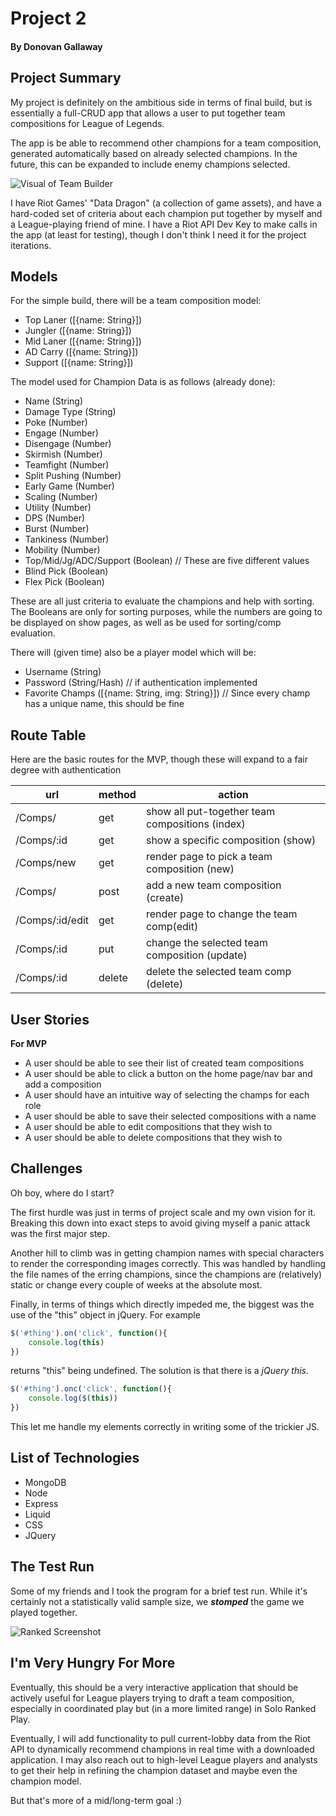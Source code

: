 # Project 2
#### By Donovan Gallaway

## Project Summary

My project is definitely on the ambitious side in terms of final build, but is essentially a full-CRUD app that allows a user to put together team compositions for League of Legends. 

The app is be able to recommend other champions for a team composition, generated automatically based on already selected champions. In the future, this can be expanded to include enemy champions selected.

![Visual of Team Builder](https://media.discordapp.net/attachments/294674217075474432/904712933676822548/unknown.png)

I have Riot Games' "Data Dragon" (a collection of game assets), and have a hard-coded set of criteria about each champion put together by myself and a League-playing friend of mine. I have a Riot API Dev Key to make calls in the app (at least for testing), though I don't think I need it for the project iterations.

## Models

For the simple build, there will be a team composition model:

- Top Laner ([{name: String}])
- Jungler ([{name: String}])
- Mid Laner ([{name: String}])
- AD Carry ([{name: String}])
- Support ([{name: String}])

The model used for Champion Data is as follows (already done):

- Name (String)
- Damage Type (String)
- Poke (Number)
- Engage (Number)
- Disengage (Number)
- Skirmish (Number)
- Teamfight (Number)
- Split Pushing (Number)
- Early Game (Number)
- Scaling (Number)
- Utility (Number)
- DPS (Number)
- Burst (Number)
- Tankiness (Number)
- Mobility (Number)
- Top/Mid/Jg/ADC/Support (Boolean) // These are five different values
- Blind Pick (Boolean)
- Flex Pick (Boolean)

These are all just criteria to evaluate the champions and help with sorting. The Booleans are only for sorting purposes, while the numbers are going to be displayed on show pages, as well as be used for sorting/comp evaluation.

There will (given time) also be a player model which will be:

- Username (String)
- Password (String/Hash) // if authentication implemented
- Favorite Champs ([{name: String, img: String}]) // Since every champ has a unique name, this should be fine



## Route Table

Here are the basic routes for the MVP, though these will expand to a fair degree with authentication

| url | method | action |
|-----|--------|--------|
| /Comps/ | get | show all put-together team compositions (index)|
| /Comps/:id | get | show a specific composition (show)|
| /Comps/new | get | render page to pick a team composition (new)|
| /Comps/ | post | add a new team composition (create)|
| /Comps/:id/edit | get | render page to change the team comp(edit)|
| /Comps/:id | put | change the selected team composition (update)|
| /Comps/:id | delete | delete the selected team comp (delete)|

## User Stories

**For MVP**
- A user should be able to see their list of created team compositions
- A user should be able to click a button on the home page/nav bar and add a composition
- A user should have an intuitive way of selecting the champs for each role
- A user should be able to save their selected compositions with a name
- A user should be able to edit compositions that they wish to
- A user should be able to delete compositions that they wish to

## Challenges

Oh boy, where do I start?

The first hurdle was just in terms of project scale and my own vision for it. Breaking this down into exact steps to avoid giving myself a panic attack was the first major step.

Another hill to climb was in getting champion names with special characters to render the corresponding images correctly. This was handled by handling the file names of the erring champions, since the champions are (relatively) static or change every couple of weeks at the absolute most.

Finally, in terms of things which directly impeded me, the biggest was the use of the "this" object in jQuery. For example

```js
$('#thing').on('click', function(){
    console.log(this)
})
```

returns "this" being undefined. The solution is that there is a *jQuery this*.

```js
$('#thing').onc('click', function(){
    console.log($(this))
})
```

This let me handle my elements correctly in writing some of the trickier JS.

## List of Technologies

- MongoDB
- Node
- Express
- Liquid
- CSS
- JQuery

## The Test Run

Some of my friends and I took the program for a brief test run. While it's certainly not a statistically valid sample size, we ***stomped*** the game we played together.

![Ranked Screenshot](https://media.discordapp.net/attachments/294674217075474432/904716160002572318/unknown.png)

## I'm Very Hungry For More
Eventually, this should be a very interactive application that should be actively useful for League players trying to draft a team composition, especially in coordinated play but (in a more limited range) in Solo Ranked Play.

Eventually, I will add functionality to pull current-lobby data from the Riot API to dynamically recommend champions in real time with a downloaded application. I may also reach out to high-level League players and analysts to get their help in refining the champion dataset and maybe even the champion model.

But that's more of a mid/long-term goal :)